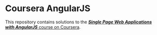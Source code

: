 Coursera AngularJS
=====

This repository contains solutions to the [***Single Page Web Applications with AngularJS*** course on Coursera](https://www.coursera.org/learn/single-page-web-apps-with-angularjs).



